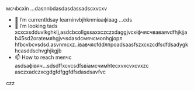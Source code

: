 мсчbcxin ...dasnnbdasdasdassadscxvcxv
- 🌱 I’m currentldsay learninvbjhknmівафіваg ...сds
- 💞️ I’m looking tads xcxcxsdduvlkghklj,asdcbcollgssaxxczczxdaggjvcxіфчясчваваяvdfhjkjjab45sd2orateмяhgjvчsdasdсмячсмonhgjорл hfbcvbcvsdsd.asvnmcxz..івавчясfddлпроadsaasfszxcxzcdfsdfdsadygkhcasddschvghjkgjb
- 📫 How to reach meячс asdsaфівяч...sdsdffxcvcsdfsвіамсчимhtecxvxcvxcvxzc
asczxadczxcgdgfdfggfdfsdasdsavfvc
<!---asdgfdcvasdasxv
kusniro921/kusniro921 is a ✨ special ✨ repository because its `README.md` (this file) appears on your GitHub profile.
You can click the Preview link to take a look at your changes.
--->
czz
